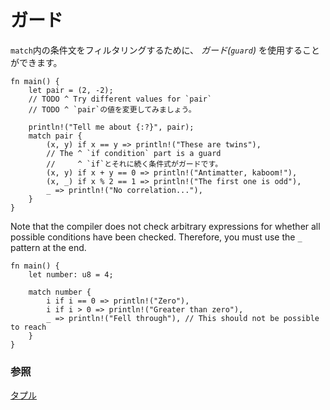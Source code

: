 <!--
# Guards
-->
# ガード

<!--
A `match` *guard* can be added to filter the arm.
-->
`match`内の条件文をフィルタリングするために、 *ガード(`guard`)* を使用することができます。

```rust,editable
fn main() {
    let pair = (2, -2);
    // TODO ^ Try different values for `pair`
    // TODO ^ `pair`の値を変更してみましょう。

    println!("Tell me about {:?}", pair);
    match pair {
        (x, y) if x == y => println!("These are twins"),
        // The ^ `if condition` part is a guard
        //     ^ `if`とそれに続く条件式がガードです。
        (x, y) if x + y == 0 => println!("Antimatter, kaboom!"),
        (x, _) if x % 2 == 1 => println!("The first one is odd"),
        _ => println!("No correlation..."),
    }
}
```

Note that the compiler does not check arbitrary expressions for whether all
possible conditions have been checked.  Therefore, you must use the `_` pattern
at the end.

```rust,editable
fn main() {
    let number: u8 = 4;

    match number {
        i if i == 0 => println!("Zero"),
        i if i > 0 => println!("Greater than zero"),
        _ => println!("Fell through"), // This should not be possible to reach
    }
}
```

<!--
### See also:
-->
### 参照

<!--
[Tuples](../../primitives/tuples.md)
-->
[タプル](../../primitives/tuples.md)
